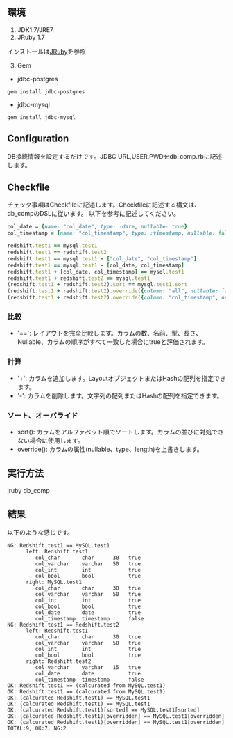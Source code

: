 ## 環境

1. JDK1.7/JRE7
2. JRuby 1.7

  インストールは[JRuby](http://jruby.org/getting-started)を参照

3. Gem
* jdbc-postgres

```
gem install jdbc-postgres
```
* jdbc-mysql

```
gem install jdbc-mysql
```

## Configuration

DB接続情報を設定するだけです。JDBC URL,USER,PWDをdb_comp.rbに記述します。

## Checkfile

チェック事項はCheckfileに記述します。Checkfileに記述する構文は、db_compのDSLに従います。
以下を参考に記述してください。

```ruby
col_date = {name: "col_date", type: :date, nullable: true}
col_timestamp = {name: "col_timestamp", type: :timestamp, nullable: false}

redshift.test1 == mysql.test1
redshift.test1 == redshift.test2
redshift.test1 == mysql.test1 - ["col_date", "col_timestamp"]
redshift.test1 == mysql.test1 - [col_date, col_timestamp]
redshift.test1 + [col_date, col_timestamp] == mysql.test1
redshift.test1 + redshift.test2 == mysql.test1
(redshift.test1 + redshift.test2).sort == mysql.test1.sort
(redshift.test1 + redshift.test2).override({column: "all", nullable: false}) == mysql.test1.override({column: "all", nullable: false})
(redshift.test1 + redshift.test2).override({column: "col_timestamp", nullable: false}) == mysql.test1.override({column: "col_timestamp", nullable: false})
```

### 比較
* '==': レイアウトを完全比較します。カラムの数、名前、型、長さ、Nullable、カラムの順序がすべて一致した場合にtrueと評価されます。

### 計算
* '+': カラムを追加します。LayoutオブジェクトまたはHashの配列を指定できます。
* '-': カラムを削除します。文字列の配列またはHashの配列を指定できます。

### ソート、オーバライド
* sort(): カラムをアルファベット順でソートします。カラムの並びに対処できない場合に使用します。
* override(): カラムの属性(nullable、type、length)を上書きします。

## 実行方法

jruby db_comp

## 結果

以下のような感じです。

```
NG: Redshift.test1 == MySQL.test1
      left: Redshift.test1
         col_char       char      30   true
         col_varchar    varchar   50   true
         col_int        int            true
         col_bool       bool           true
      right: MySQL.test1
         col_char       char      30   true
         col_varchar    varchar   50   true
         col_int        int            true
         col_bool       bool           true
         col_date       date           true
         col_timestamp  timestamp      false
NG: Redshift.test1 == Redshift.test2
      left: Redshift.test1
         col_char       char      30   true
         col_varchar    varchar   50   true
         col_int        int            true
         col_bool       bool           true
      right: Redshift.test2
         col_varchar    varchar   15   true
         col_date       date           true
         col_timestamp  timestamp      false
OK: Redshift.test1 == (calcurated from MySQL.test1)
OK: Redshift.test1 == (calcurated from MySQL.test1)
OK: (calcurated Redshift.test1) == MySQL.test1
OK: (calcurated Redshift.test1) == MySQL.test1
OK: (calcurated Redshift.test1)[sorted] == MySQL.test1[sorted]
OK: (calcurated Redshift.test1)[overridden] == MySQL.test1[overridden]
OK: (calcurated Redshift.test1)[overridden] == MySQL.test1[overridden]
TOTAL:9, OK:7, NG:2
```

